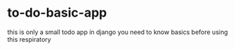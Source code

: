 # to-do-basic-app
this is only a small todo app in django
you need to know basics before using this respiratory 
